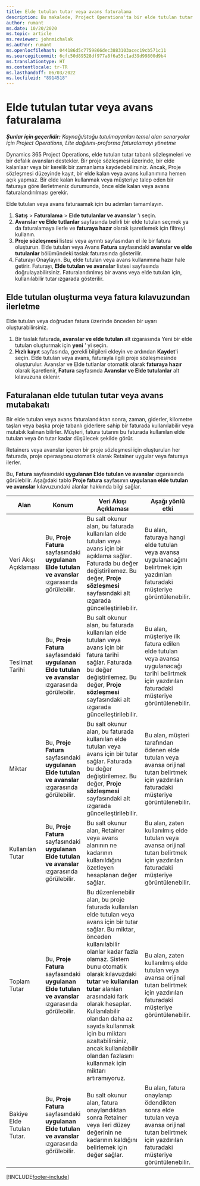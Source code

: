 ```yaml
---
title: Elde tutulan tutar veya avans faturalama
description: Bu makalede, Project Operations'ta bir elde tutulan tutar veya avansın nasıl faturalanacağı hakkında bilgiler sağlanmaktadır.
author: rumant
ms.date: 10/20/2020
ms.topic: article
ms.reviewer: johnmichalak
ms.author: rumant
ms.openlocfilehash: 044186d5c7759866dec3883103acec19cb571c11
ms.sourcegitcommit: 6cfc50d89528df977a8f6a55c1ad39d99800d9b4
ms.translationtype: HT
ms.contentlocale: tr-TR
ms.lasthandoff: 06/03/2022
ms.locfileid: "8914518"
---
```

# <a name="invoice-a-retainer-or-an-advance"></a>Elde tutulan tutar veya avans faturalama

_**Şunlar için geçerlidir:** Kaynağı/stoğu tutulmayanları temel alan senaryolar için Project Operations, Lite dağıtımı-proforma faturalamayı yönetme_

Dynamics 365 Project Operations, elde tutulan tutar tabanlı sözleşmeleri ve bir defalık avansları destekler. Bir proje sözleşmesi üzerinde, bir elde kalanlaar veya bir kerelik bir zamanlama kaydedebilirsiniz. Ancak, Proje sözleşmesi düzeyinde kayıt, bir elde kalan veya avans kullanımına hemen açık yapmaz. Bir elde kalan kullanmak veya müşteriye talep eden bir faturaya göre ilerletmeniz durumunda, önce elde kalan veya avans faturalandırılması gerekir.

Elde tutulan veya avans faturaamak için bu adımları tamamlayın.

1. **Satış** > **Faturalama** > **Elde tutulanlar ve avanslar** 'ı seçin. 
2. **Avanslar ve Elde tutlanlar** sayfasında belirli bir elde tutulan seçmek ya da faturalamaya ilerle ve **faturaya hazır** olarak işaretlemek için filtreyi kullanın.
3. **Proje sözleşmesi** listesi veya ayrıntı sayfasından el ile bir fatura oluşturun. Elde tutulan veya Avans **Fatura** sayfasındaki **avanslar ve elde tutulanlar** bölümündeki taslak faturasında gösterilir.
4. Faturayı Onaylayın. Bu, elde tutulan veya avans kullanımına hazır hale getirir. Faturayı, **Elde tutulan ve avanslar** listesi sayfasında doğrulayabilirsiniz. Faturalandırılmış bir avans veya elde tutulan için, kullanılabilir tutar ızgarada gösterilir.

## <a name="create-a-retainer-or-advance-from-the-invoice-grid"></a>Elde tutulan oluşturma veya fatura kılavuzundan ilerletme

Elde tutulan veya doğrudan fatura üzerinde önceden bir uyarı oluşturabilirsiniz.

1. Bir taslak faturada, **avanslar ve elde tutulan** alt ızgarasında Yeni bir elde tutulan oluşturmak için **yeni** ' yi seçin. 
2. **Hızlı kayıt** sayfasında, gerekli bilgileri ekleyin ve ardından **Kaydet**'i seçin. Elde tutulan veya avans, faturayla ilgili proje sözleşmesinde oluşturulur. Avanslar ve Elde tutlanlar otomatik olarak **faturaya hazır** olarak işaretlenir, **Fatura** sayfasında **Avanslar ve Elde tutulanlar** alt kılavuzuna eklenir.

## <a name="reconcile-an-invoiced-retainer-or-advance"></a>Faturalanan elde tutulan tutar veya avans mutabakatı

Bir elde tutulan veya avans faturalandıktan sonra, zaman, giderler, kilometre taşları veya başka proje tabanlı giderlere sahip bir faturada kullanılabilir veya mutabık kalınan bilirler. Müşteri, fatura tutarını bu faturada kullanılan elde tutulan veya ön tutar kadar düşülecek şekilde görür.

Retainers veya avanslar içeren bir proje sözleşmesi için oluşturulan her faturada, proje operasyonu otomatik olarak Retainer uygular veya faturaya ilerler.

Bu, **Fatura** sayfasındaki **uygulanan Elde tutulan ve avanslar** ızgarasında görülebilir. Aşağıdaki tablo **Proje fatura** sayfasının **uygulanan elde tutulan ve avanslar** kılavuzundaki alanlar hakkında bilgi sağlar.

| Alan | Konum | Veri Akışı Açıklaması | Aşağı yönlü etki |
| --- | --- | --- | --- |
| Veri Akışı Açıklaması | Bu, **Proje Fatura** sayfasındaki **uygulanan Elde tutulan ve avanslar** ızgarasında görülebilir. |Bu salt okunur alan, bu faturada kullanılan elde tutulan veya avans için bir açıklama sağlar. Faturada bu değer değiştirilemez. Bu değer, **Proje sözleşmesi** sayfasındaki alt ızgarada güncelleştirilebilir. | Bu alan, faturaya hangi elde tutulan veya avansa uygulanacağını belirtmek için yazdırılan faturadaki müşteriye görüntülenebilir. |
| Teslimat Tarihi | Bu, **Proje Fatura** sayfasındaki **uygulanan Elde tutulan ve avanslar** ızgarasında görülebilir.  | Bu salt okunur alan, bu faturada kullanılan elde tutulan veya avans için bir fatura tarihi sağlar. Faturada bu değer değiştirilemez. Bu değer, **Proje sözleşmesi** sayfasındaki alt ızgarada güncelleştirilebilir. | Bu alan, müşteriye ilk fatura edilen elde tutulan veya avansa uygulanacağı tarihi belirtmek için yazdırılan faturadaki müşteriye görüntülenebilir. |
| Miktar | Bu, **Proje Fatura** sayfasındaki **uygulanan Elde tutulan ve avanslar** ızgarasında görülebilir.  | Bu salt okunur alan, bu faturada kullanılan elde tutulan veya avans için bir tutar sağlar. Faturada bu değer değiştirilemez. Bu değer, **Proje sözleşmesi** sayfasındaki alt ızgarada güncelleştirilebilir. | Bu alan, müşteri tarafından ödenen elde tutulan veya avansa orijinal tutarı belirtmek için yazdırılan faturadaki müşteriye görüntülenebilir. |
| Kullanılan Tutar | Bu, **Proje Fatura** sayfasındaki **uygulanan Elde tutulan ve avanslar** ızgarasında görülebilir.  | Bu salt okunur alan, Retainer veya avans alanının ne kadarının kullanıldığını özetleyen hesaplanan değer sağlar. | Bu alan, zaten kullanılmış elde tutulan veya avansa orijinal tutarı belirtmek için yazdırılan faturadaki müşteriye görüntülenebilir. |
| Toplam Tutar | Bu, **Proje Fatura** sayfasındaki **uygulanan Elde tutulan ve avanslar** ızgarasında görülebilir.  | Bu düzenlenebilir alan, bu proje faturada kullanılan elde tutulan veya avans için bir tutar sağlar. Bu miktar, önceden kullanılabilir olanlar kadar fazla olamaz. Sistem bunu otomatik olarak kılavuzdaki **tutar** ve **kullanılan tutar** alanları arasındaki fark olarak hesaplar. Kullanılabilir olandan daha az sayıda kullanmak için bu miktarı azaltabilirsiniz, ancak kullanılabilir olandan fazlasını kullanmak için miktarı artıramıyoruz. | Bu alan, zaten kullanılmış elde tutulan veya avansa orijinal tutarı belirtmek için yazdırılan faturadaki müşteriye görüntülenebilir. |
| Bakiye Elde Tutulan Tutar. | Bu, **Proje Fatura** sayfasındaki **uygulanan Elde tutulan ve avanslar** ızgarasında görülebilir.  | Bu salt okunur alan, fatura onaylandıktan sonra Retainer veya ileri düzey değerinin ne kadarının kaldığını belirlemek için değer sağlar. | Bu alan, fatura onaylanıp ödendikten sonra elde tutulan veya avansa orijinal tutarı belirtmek için yazdırılan faturadaki müşteriye görüntülenebilir. |


[!INCLUDE[footer-include](../../includes/footer-banner.md)]